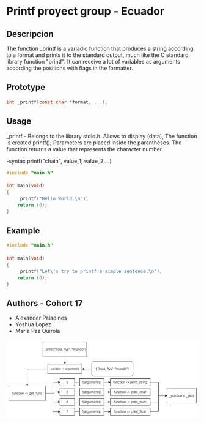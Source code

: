 # Printf proyect group - Ecuador


## Descripcion 

The function _printf is a variadic function that produces
a string according to a format and prints it to the standard
output, much like the C standard library function "printf".
It can receive a lot of variables as arguments according the
positions with flags in the formatter.

## Prototype

```c
int _printf(const char *format, ...);
```

## Usage

_printf \- Belongs to the library stdio.h.
Allows to display (data), The function is created
printf();
Parameters are placed inside the parantheses.
The function returns a value that represents the character number

-syntax
printf("chain", value_1, value_2,...)

```c
#include "main.h"

int main(void)
{
	_printf("Hello World.\n");
	return (0);
}
```

## Example

```c
#include "main.h"

int main(void)
{
	_printf("Let\'s try to printf a simple sentence.\n");
	return (0);
}
```
## Authors - Cohort 17

- Alexander Paladines 
- Yoshua Lopez 
- Maria Paz Quirola

<p align="center">
	<img src="./assets/flowchar-printf-project.jpg"/>
</p>
